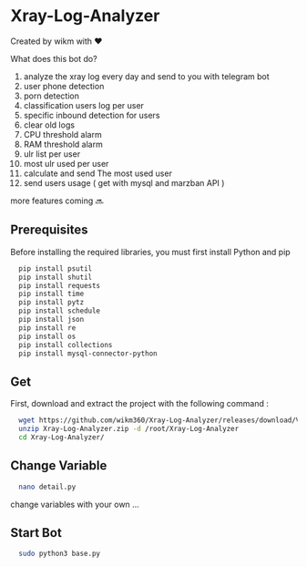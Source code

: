 
# Xray-Log-Analyzer

Created by wikm with ❤️

What does this bot do?
1) analyze the xray log every day and send to you with telegram bot
2) user phone detection
3) porn detection
4) classification users log per user 
5) specific inbound detection for users
6) clear old logs
7) CPU threshold alarm
8) RAM threshold alarm
9) ulr list per user
10) most ulr used per user
11) calculate and send The most used user 
12) send users usage ( get with mysql and marzban API )

more features coming 🔜

## Prerequisites

Before installing the required libraries, you must first install Python and pip

```bash
  pip install psutil
  pip install shutil
  pip install requests
  pip install time
  pip install pytz
  pip install schedule
  pip install json
  pip install re
  pip install os
  pip install collections
  pip install mysql-connector-python
```
## Get

First, download and extract the project with the following command :

```bash
  wget https://github.com/wikm360/Xray-Log-Analyzer/releases/download/V2.1/Xray-Log-Analyzer.zip
  unzip Xray-Log-Analyzer.zip -d /root/Xray-Log-Analyzer
  cd Xray-Log-Analyzer/
```

## Change Variable 

```bash
  nano detail.py
```
change variables with your own ...

## Start Bot 

```bash
  sudo python3 base.py
```
